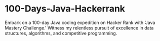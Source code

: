 # 100-Days-Java-Hackerrank
Embark on a 100-day Java coding expedition on Hacker Rank with 'Java Mastery Challenge.' Witness my relentless pursuit of excellence in data structures, algorithms, and competitive programming.
